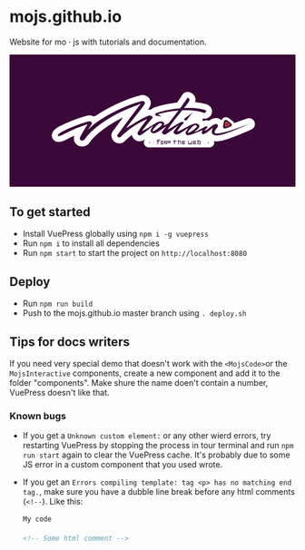 # mojs.github.io
Website for mo · js with tutorials and documentation.

![mo · js](logo.png "mo · js")

## To get started
* Install VuePress globally using `npm i -g vuepress`
* Run `npm i` to install all dependencies
* Run `npm start` to start the project on `http://localhost:8080`

## Deploy
* Run `npm run build`
* Push to the mojs.github.io master branch using `. deploy.sh`

## Tips for docs writers
If you need very special demo that doesn't work with the `<MojsCode>`or the `MojsInteractive` components, create a new component and add it to the folder "components". Make shure the name doen't contain a number, VuePress doesn't like that.

### Known bugs
* If you get a `Unknown custom element:` or any other wierd errors, try restarting VuePress by stopping the process in tour terminal and run `npm run start` again to clear the VuePress cache. It's probably due to some JS error in a custom component that you used wrote.

* If you get an `Errors compiling template: tag <p> has no matching end tag.`, make sure you have a dubble line break before any html comments (`<!--`). Like this:

  ```md
  My code

  <!-- Some html comment -->
  ```
